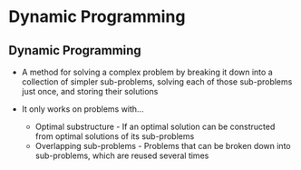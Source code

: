 # Dynamic Programming

<h2>Dynamic Programming</h2>

- A method for solving a complex problem by breaking it down into a collection of simpler sub-problems, solving each of those sub-problems just once, and storing their solutions

- It only works on problems with...
  - Optimal substructure - If an optimal solution can be constructed from optimal solutions of its sub-problems
  - Overlapping sub-problems - Problems that can be broken down into sub-problems, which are reused several times
